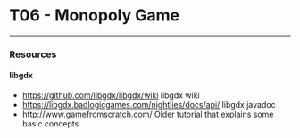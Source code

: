 # T06 - Monopoly Game
---
### Resources
#### libgdx
* https://github.com/libgdx/libgdx/wiki libgdx wiki
* https://libgdx.badlogicgames.com/nightlies/docs/api/ libgdx javadoc
* http://www.gamefromscratch.com/ Older tutorial that explains some basic concepts
